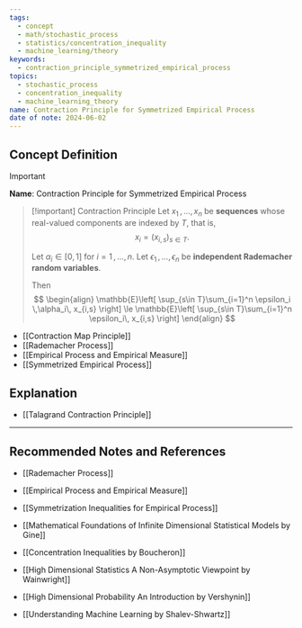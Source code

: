 ```yaml
---
tags:
  - concept
  - math/stochastic_process
  - statistics/concentration_inequality
  - machine_learning/theory
keywords:
  - contraction_principle_symmetrized_empirical_process
topics:
  - stochastic_process
  - concentration_inequality
  - machine_learning_theory
name: Contraction Principle for Symmetrized Empirical Process
date of note: 2024-06-02
---
```


## Concept Definition

>[!important]
>**Name**: Contraction Principle for Symmetrized Empirical Process


>[!important] Contraction Principle
>Let $x_1 \,{,}\ldots{,}\, x_n$ be **sequences** whose real-valued components are indexed by $T,$ that is, $$x_i = (x_{i,s})_{s \in T}.$$ 
>
>Let $\alpha_i \in [0, 1]$ for $i = 1 \,{,}\ldots{,}\, n$. Let $\epsilon_1  \,{,}\ldots{,}\,\epsilon_n$ be **independent Rademacher random variables**. 
>
>Then
>$$
> \begin{align}
> \mathbb{E}\left[ \sup_{s\in T}\sum_{i=1}^n \epsilon_i \,\alpha_i\, x_{i,s} \right]  \le \mathbb{E}\left[  \sup_{s\in T}\sum_{i=1}^n \epsilon_i\,  x_{i,s} \right]
> \end{align}
>$$ 


- [[Contraction Map Principle]]
- [[Rademacher Process]]
- [[Empirical Process and Empirical Measure]]
- [[Symmetrized Empirical Process]]


## Explanation





- [[Talagrand Contraction Principle]]

-----------
##  Recommended Notes and References

- [[Rademacher Process]]
- [[Empirical Process and Empirical Measure]]
- [[Symmetrization Inequalities for Empirical Process]]

- [[Mathematical Foundations of Infinite Dimensional Statistical Models by Gine]]
- [[Concentration Inequalities by Boucheron]]
- [[High Dimensional Statistics A Non-Asymptotic Viewpoint by Wainwright]]
- [[High Dimensional Probability An Introduction by Vershynin]]
- [[Understanding Machine Learning by Shalev-Shwartz]]